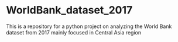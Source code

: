 # WorldBank_dataset_2017
This is a repository for a python project on analyzing the World Bank dataset from 2017 mainly focused in Central Asia region
